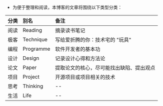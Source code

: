 - 为便于整理和阅读，本博客的文章将围绕以下类型分类：

| 分类 | 别名 | 备注 |
| :--: | :--- | :--- |
| 阅读 | Reading | 摘录读书笔记 |
| 极客 | Technique | 写给爱折腾的你：技术宅的 "玩具" |
| 编程 | Programme | 软件开发者的基本功 |
| 设计 | Design | 记录设计心得和方法论 |
| 论文 | Paper | 提取论文的核心，尽可能找出缺陷、提出观点 |
| 项目 | Project | 开源项目或项目相关的技术 |
| 思考 | Thinking | -- |
| 生活 |  Life | -- |


